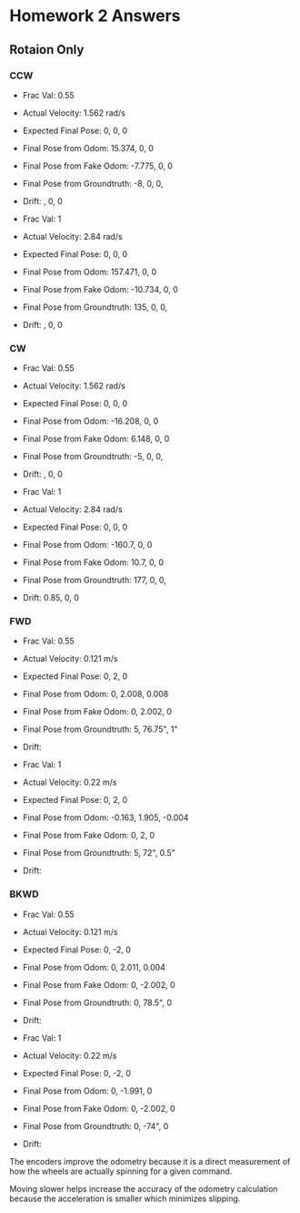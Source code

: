 # Homework 2 Answers

## Rotaion Only
### CCW

- Frac Val: 0.55
- Actual Velocity: 1.562 rad/s
- Expected Final Pose: 0, 0, 0
- Final Pose from Odom: 15.374, 0, 0
- Final Pose from Fake Odom: -7.775, 0, 0
- Final Pose from Groundtruth: -8, 0, 0,
- Drift: , 0, 0


- Frac Val: 1
- Actual Velocity: 2.84 rad/s
- Expected Final Pose: 0, 0, 0
- Final Pose from Odom: 157.471, 0, 0
- Final Pose from Fake Odom: -10.734, 0, 0
- Final Pose from Groundtruth: 135, 0, 0,
- Drift: , 0, 0

### CW

- Frac Val: 0.55
- Actual Velocity: 1.562 rad/s
- Expected Final Pose: 0, 0, 0
- Final Pose from Odom: -16.208, 0, 0
- Final Pose from Fake Odom: 6.148, 0, 0
- Final Pose from Groundtruth: -5, 0, 0,
- Drift: , 0, 0


- Frac Val: 1
- Actual Velocity: 2.84 rad/s
- Expected Final Pose: 0, 0, 0
- Final Pose from Odom: -160.7, 0, 0
- Final Pose from Fake Odom: 10.7, 0, 0
- Final Pose from Groundtruth: 177, 0, 0,
- Drift: 0.85, 0, 0

### FWD

- Frac Val: 0.55
- Actual Velocity: 0.121 m/s
- Expected Final Pose: 0, 2, 0
- Final Pose from Odom: 0, 2.008, 0.008
- Final Pose from Fake Odom: 0, 2.002, 0
- Final Pose from Groundtruth: 5, 76.75", 1"
- Drift:


- Frac Val: 1
- Actual Velocity: 0.22 m/s
- Expected Final Pose: 0, 2, 0
- Final Pose from Odom: -0.163, 1.905, -0.004
- Final Pose from Fake Odom: 0, 2, 0

- Final Pose from Groundtruth: 5, 72", 0.5"
- Drift:

### BKWD

- Frac Val: 0.55
- Actual Velocity: 0.121 m/s
- Expected Final Pose: 0, -2, 0
- Final Pose from Odom: 0, 2.011, 0.004
- Final Pose from Fake Odom: 0, -2.002, 0
- Final Pose from Groundtruth: 0, 78.5", 0
- Drift:


- Frac Val: 1
- Actual Velocity: 0.22 m/s
- Expected Final Pose: 0, -2, 0
- Final Pose from Odom: 0, -1.991, 0
- Final Pose from Fake Odom: 0, -2.002, 0
- Final Pose from Groundtruth: 0, -74", 0
- Drift:

The encoders improve the odometry because it is a direct measurement of how the wheels are actually spinning for a given command.

Moving slower helps increase the accuracy of the odometry calculation because the acceleration is smaller which minimizes slipping.
